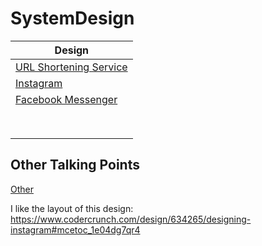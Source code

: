 # SystemDesign

| **Design**             |
|------------------------|
| [URL Shortening Service](https://github.com/kjingers/SystemDesign/blob/main/Examples/URLShortener/URLShortener.md) |
| [Instagram](https://github.com/kjingers/SystemDesign/blob/main/Examples/Instagram/Instagram.md) |
| [Facebook Messenger](https://github.com/kjingers/SystemDesign/blob/main/Examples/FacebookMessenger/FacebookMessenger.md) |
|                        |
|                        |
|                        |
|                        |
|                        |
|                        |
|                        |
|                        |

## Other Talking Points

[Other](https://github.com/kjingers/SystemDesign/blob/main/Notes/Other.md)

I like the layout of this design: https://www.codercrunch.com/design/634265/designing-instagram#mcetoc_1e04dg7qr4
